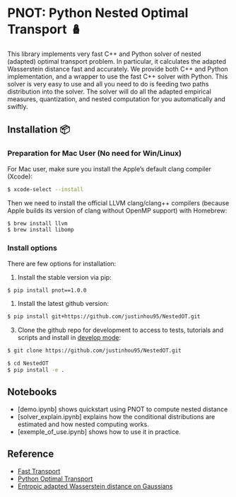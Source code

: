 # PNOT: Python Nested Optimal Transport 🪆

This library implements very fast C++ and Python solver of nested (adapted) optimal transport problem. In particular, it calculates the adapted Wasserstein distance fast and accurately. We provide both C++ and Python implementation, and a wrapper to use the fast C++ solver with Python. This solver is very easy to use and all you need to do is feeding two paths distribution into the solver. The solver will do all the adapted empirical measures, quantization, and nested computation for you automatically and swiftly.

## Installation 📦

### Preparation for Mac User (No need for Win/Linux)

For Mac user, make sure you install the Apple’s default clang compiler (Xcode):
```bash
$ xcode-select --install
```
Then we need to install the official LLVM clang/clang++ compilers (because Apple builds its version of clang without OpenMP support) with Homebrew:

```bash
$ brew install llvm
$ brew install libomp
```

### Install options
There are few options for installation:

1. Install the stable version via pip:
```bash
$ pip install pnot==1.0.0
``` 
1. Install the latest github version:

```bash
$ pip install git+https://github.com/justinhou95/NestedOT.git
``` 
3. Clone the github repo for development to access to tests, tutorials and scripts and install in [develop mode](https://setuptools.pypa.io/en/latest/userguide/development_mode.html):
```bash
$ git clone https://github.com/justinhou95/NestedOT.git
```
```bash
$ cd NestedOT
$ pip install -e .
``` 

## Notebooks
- [demo.ipynb] shows quickstart using PNOT to compute nested distance
- [solver_explain.ipynb] explains how the conditional distributions are estimated and how nested computing works.
- [exemple_of_use.ipynb] shows how to use it in practice.


## Reference
* [Fast Transport](https://github.com/nbonneel/network_simplex/tree/master)
* [Python Optimal Transport](https://github.com/PythonOT/POT)
* [Entropic adapted Wasserstein distance on Gaussians](https://arxiv.org/abs/2412.18794)

